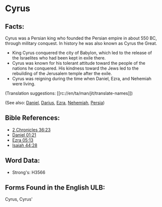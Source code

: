 # Cyrus

## Facts:

Cyrus was a Persian king who founded the Persian empire in about 550 BC, through military conquest. In history he was also known as Cyrus the Great.

* King Cyrus conquered the city of Babylon, which led to the release of the Israelites who had been kept in exile there.
* Cyrus was known for his tolerant attitude toward the people of the nations he conquered. His kindness toward the Jews led to the rebuilding of the Jerusalem temple after the exile.
* Cyrus was reigning during the time when Daniel, Ezra, and Nehemiah were living.

(Translation suggestions: [[rc://en/ta/man/jit/translate-names]])

(See also: [Daniel](../names/daniel.md), [Darius](../names/darius.md), [Ezra](../names/ezra.md), [Nehemiah](../names/nehemiah.md), [Persia](../names/persia.md))

## Bible References:

* [2 Chronicles 36:23](rc://en/tn/help/2ch/36/23)
* [Daniel 01:21](rc://en/tn/help/dan/01/21)
* [Ezra 05:13](rc://en/tn/help/ezr/05/13)
* [Isaiah 44:28](rc://en/tn/help/isa/44/28)

## Word Data:

* Strong's: H3566

## Forms Found in the English ULB:

Cyrus, Cyrus'


